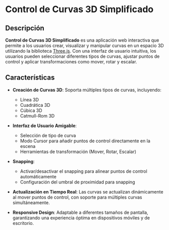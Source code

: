 # Control de Curvas 3D Simplificado



## Descripción

**Control de Curvas 3D Simplificado** es una aplicación web interactiva que permite a los usuarios crear, visualizar y manipular curvas en un espacio 3D utilizando la biblioteca [Three.js](https://threejs.org/). Con una interfaz de usuario intuitiva, los usuarios pueden seleccionar diferentes tipos de curvas, ajustar puntos de control y aplicar transformaciones como mover, rotar y escalar.

## Características

- **Creación de Curvas 3D**: Soporta múltiples tipos de curvas, incluyendo:
  - Línea 3D
  - Cuadrática 3D
  - Cúbica 3D
  - Catmull-Rom 3D

- **Interfaz de Usuario Amigable**:
  - Selección de tipo de curva
  - Modo Cursor para añadir puntos de control directamente en la escena
  - Herramientas de transformación (Mover, Rotar, Escalar)

- **Snapping**:
  - Activar/desactivar el snapping para alinear puntos de control automáticamente
  - Configuración del umbral de proximidad para snapping

- **Actualización en Tiempo Real**: Las curvas se actualizan dinámicamente al mover puntos de control, con soporte para múltiples curvas simultáneamente.

- **Responsive Design**: Adaptable a diferentes tamaños de pantalla, garantizando una experiencia óptima en dispositivos móviles y de escritorio.

